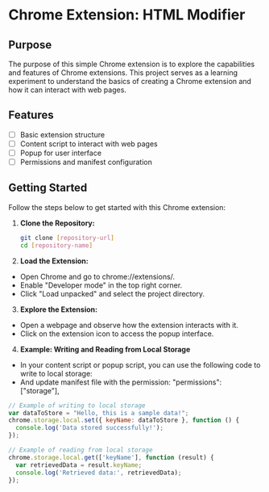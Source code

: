 # Chrome Extension: HTML Modifier

## Purpose
The purpose of this simple Chrome extension is to explore the capabilities and features of Chrome extensions. This project serves as a learning experiment to understand the basics of creating a Chrome extension and how it can interact with web pages.

## Features
- [ ] Basic extension structure
- [ ] Content script to interact with web pages
- [ ] Popup for user interface
- [ ] Permissions and manifest configuration

## Getting Started
Follow the steps below to get started with this Chrome extension:

1. **Clone the Repository:**
   ```bash
   git clone [repository-url]
   cd [repository-name]


2. **Load the Extension:**

- Open Chrome and go to chrome://extensions/.
- Enable "Developer mode" in the top right corner.
- Click "Load unpacked" and select the project directory.

3. **Explore the Extension:**

- Open a webpage and observe how the extension interacts with it.
- Click on the extension icon to access the popup interface.

4. **Example: Writing and Reading from Local Storage**

- In your content script or popup script, you can use the following code to write to local storage:
- And update manifest file with the permission: "permissions": ["storage"],


````javascript
// Example of writing to local storage
var dataToStore = "Hello, this is a sample data!";
chrome.storage.local.set({ keyName: dataToStore }, function () {
  console.log('Data stored successfully!');
});

// Example of reading from local storage
chrome.storage.local.get(['keyName'], function (result) {
  var retrievedData = result.keyName;
  console.log('Retrieved data:', retrievedData);
});

````